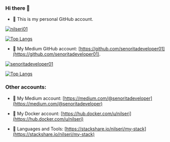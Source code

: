 ### Hi there 👋

- 🔭 This is my personal GitHub account.

<p align="left"> <a href="https://github.com/ryo-ma/github-profile-trophy"><img src="https://github-profile-trophy.vercel.app/?username=nilseri01" alt="nilseri01" /></a> </p>

[![Top Langs](https://github-readme-stats-git-masterrstaa-rickstaa.vercel.app/api/top-langs/?username=nilseri01)](https://github.com/nilseri01/github-readme-stats)

- 🔭 My Medium GitHub account: [https://github.com/senoritadeveloper01](https://github.com/senoritadeveloper01).

<p align="left"> <a href="https://github.com/ryo-ma/github-profile-trophy"><img src="https://github-profile-trophy.vercel.app/?username=senoritadeveloper01" alt="senoritadeveloper01" /></a> </p>

[![Top Langs](https://github-readme-stats-git-masterrstaa-rickstaa.vercel.app/api/top-langs/?username=senoritadeveloper01)](https://github.com/senoritadeveloper01/github-readme-stats)

<h3 align="left">Other accounts:</h3>
  
- 📝 My Medium account: [https://medium.com/@senoritadeveloper](https://medium.com/@senoritadeveloper)

- 💬 My Docker account: [https://hub.docker.com/u/nilseri](https://hub.docker.com/u/nilseri)
  
- 🌱 Languages and Tools: [https://stackshare.io/nilseri/my-stack](https://stackshare.io/nilseri/my-stack)

<!--
**nilseri01/nilseri01** is a ✨ _special_ ✨ repository because its `README.md` (this file) appears on your GitHub profile.

Here are some ideas to get you started:

- 🔭 I’m currently working on ...
- 🌱 I’m currently learning ...
- 👯 I’m looking to collaborate on ...
- 🤔 I’m looking for help with ...
- 💬 Ask me about ...
- 📫 How to reach me: ...
- 😄 Pronouns: ...
- ⚡ Fun fact: ...
-->
